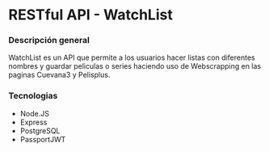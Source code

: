 # RESTful API - WatchList
### Descripción general
WatchList es un API que permite a los usuarios hacer listas con diferentes nombres y guardar peliculas o series haciendo uso de Webscrapping en las paginas Cuevana3 y Pelisplus.

### Tecnologias
+ Node.JS
+ Express
+ PostgreSQL
+ PassportJWT
